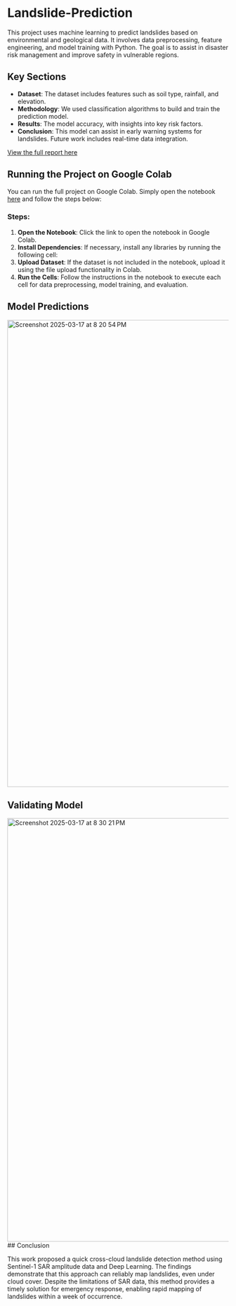 # Landslide-Prediction
This project uses machine learning to predict landslides based on environmental and geological data. It involves data preprocessing, feature engineering, and model training with Python. The goal is to assist in disaster risk management and improve safety in vulnerable regions.

## Key Sections

- **Dataset**: The dataset includes features such as soil type, rainfall, and elevation.
- **Methodology**: We used classification algorithms to build and train the prediction model.
- **Results**: The model accuracy, with insights into key risk factors.
- **Conclusion**: This model can assist in early warning systems for landslides. Future work includes real-time data integration.

[View the full report here](https://drive.google.com/file/d/1o_7Y2v169jQX3Ae1H7A0mTIzrQuAvyu6/view?usp=drive_link)

## Running the Project on Google Colab

You can run the full project on Google Colab. Simply open the notebook [here](https://colab.research.google.com/drive/1qMVebD1ZcKJlP7Hu_DsrUu6BW6jOW6eH?usp=sharing) and follow the steps below:

### Steps:
1. **Open the Notebook**: Click the link to open the notebook in Google Colab.
2. **Install Dependencies**: If necessary, install any libraries by running the following cell:
3. **Upload Dataset**: If the dataset is not included in the notebook, upload it using the file upload functionality in Colab.
4. **Run the Cells**: Follow the instructions in the notebook to execute each cell for data preprocessing, model training, and evaluation.

## Model Predictions
<img width="1063" alt="Screenshot 2025-03-17 at 8 20 54 PM" src="https://github.com/user-attachments/assets/9997e352-e386-49d2-8b3b-cd6b7a65d399" />

## Validating Model
<img width="964" alt="Screenshot 2025-03-17 at 8 30 21 PM" src="https://github.com/user-attachments/assets/a6ad1f27-faed-435c-9583-f80a4bdabdc5" />
 <!-- Add image file path here -->
## Conclusion

This work proposed a quick cross-cloud landslide detection method using Sentinel-1 SAR amplitude data and Deep Learning. The findings demonstrate that this approach can reliably map landslides, even under cloud cover. Despite the limitations of SAR data, this method provides a timely solution for emergency response, enabling rapid mapping of landslides within a week of occurrence.
